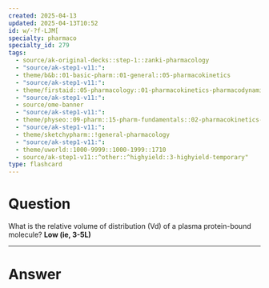 ```yaml
---
created: 2025-04-13
updated: 2025-04-13T10:52
id: w/-?f-LJM[
specialty: pharmaco
specialty_id: 279
tags:
  - source/ak-original-decks::step-1::zanki-pharmacology
  - "source/ak-step1-v11:": 
  - theme/b&b::01-basic-pharm::01-general::05-pharmacokinetics
  - "source/ak-step1-v11:": 
  - theme/firstaid::05-pharmacology::01-pharmacokinetics-pharmacodynamics::02-pharmacokinetics::volume-of-distribution
  - "source/ak-step1-v11:": 
  - source/ome-banner
  - "source/ak-step1-v11:": 
  - theme/physeo::09-pharm::15-pharm-fundamentals::02-pharmacokinetics-and-dosage-calculations
  - "source/ak-step1-v11:": 
  - theme/sketchypharm::!general-pharmacology
  - "source/ak-step1-v11:": 
  - theme/uworld::1000-9999::1000-1999::1710
  - source/ak-step1-v11::^other::^highyield::3-highyield-temporary"
type: flashcard
---
```


# Question
What is the relative volume of distribution (Vd) of a plasma protein-bound molecule?    **Low (ie, 3-5L)**

---

# Answer
